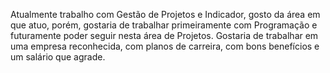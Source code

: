 Atualmente trabalho com Gestão de Projetos e Indicador, gosto da área em que atuo, porém, gostaria de trabalhar primeiramente com Programação e futuramente poder seguir nesta área de Projetos.
Gostaria de trabalhar em uma empresa reconhecida, com planos de carreira, com bons benefícios e um salário que agrade.
